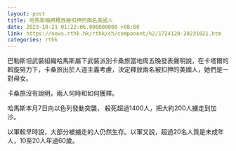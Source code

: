 ```yaml
---
layout: post
title: 哈馬斯稱將釋放被扣押的兩名美國人
date: 2023-10-21 01:22:06.000000000 +08:00
link: https://news.rthk.hk/rthk/ch/component/k2/1724120-20231021.htm
categories: rthk
---
```


巴勒斯坦武裝組織哈馬斯屬下武裝派別卡桑旅當地周五晚發表聲明說，在卡塔爾的斡旋努力下，卡桑旅出於人道主義考慮，決定釋放兩名被扣押的美國人，她們是一對母女。

卡桑旅沒有說明，兩人何時和如何獲釋。

哈馬斯本月7日向以色列發動突襲， 殺死超過1400人，把大約200人擄走到加沙。

以軍較早時說，大部分被擄走的人仍然生存。以軍又說，超過20名人質是未成年人，10至20人年過60歲。
